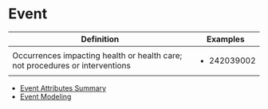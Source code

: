 # Event

| Definition                                                                   | Examples                                                                                                          |
| ---------------------------------------------------------------------------- | ----------------------------------------------------------------------------------------------------------------- |
| Occurrences impacting health or health care; not procedures or interventions | <ul><li>242039002 | Abuse of partner (event) | </li><li>405621004 | Tracheal intubation event (event) |</li></ul> |

* [Event Attributes Summary](event-attributes-summary.md)
* [Event Modeling](event-modeling.md)
